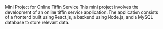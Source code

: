 Mini Project for Online Tiffin Service
This mini project involves the development of an online tiffin service application. The application consists of a frontend built using React.js, a backend using Node.js, and a MySQL database to store relevant data.
